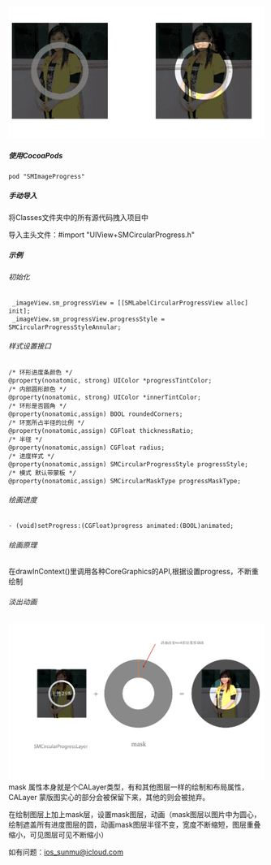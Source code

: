 
![](https://github.com/iossun/bolgImage/raw/master/SMImageProgress/SmImageProgress.gif
)
 
##### 使用CocoaPods

```
pod "SMImageProgress"
```

##### 手动导入

将Classes文件夹中的所有源代码拽入项目中

导入主头文件：#import "UIView+SMCircularProgress.h"

##### 示例

###### 初始化

```
 _imageView.sm_progressView = [[SMLabelCircularProgressView alloc] init];
 _imageView.sm_progressView.progressStyle = SMCircularProgressStyleAnnular;
``` 

###### 样式设置接口

```
/* 环形进度条颜色 */
@property(nonatomic, strong) UIColor *progressTintColor;
/* 内部圆形颜色 */
@property(nonatomic, strong) UIColor *innerTintColor;
/* 环形是否圆角 */
@property(nonatomic,assign) BOOL roundedCorners;
/* 环宽所占半径的比例 */
@property(nonatomic,assign) CGFloat thicknessRatio;
/* 半径 */
@property(nonatomic,assign) CGFloat radius;
/* 进度样式 */
@property(nonatomic,assign) SMCircularProgressStyle progressStyle;
/* 模式 默认带蒙板 */
@property(nonatomic,assign) SMCircularMaskType progressMaskType;
```   

###### 绘画进度

```
- (void)setProgress:(CGFloat)progress animated:(BOOL)animated;
```

###### 绘画原理

在drawInContext()里调用各种CoreGraphics的API,根据设置progress，不断重绘制


###### 淡出动画

![](https://github.com/iossun/bolgImage/raw/master/SMImageProgress/SMImageProgress.001.jpeg
)
mask 属性本身就是个CALayer类型，有和其他图层一样的绘制和布局属性，CALayer 蒙版图实心的部分会被保留下来，其他的则会被抛弃。

在绘制图层上加上mask层，设置mask图层，动画（mask图层以图片中为圆心，绘制遮盖所有进度图层的圆，动画mask图层半径不变，宽度不断缩短，图层重叠缩小，可见图层可见不断缩小）



如有问题：ios_sunmu@icloud.com
